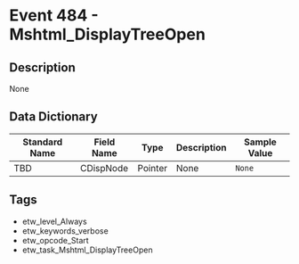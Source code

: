 # Event 484 - Mshtml_DisplayTreeOpen

## Description
None

## Data Dictionary
|Standard Name|Field Name|Type|Description|Sample Value|
|---|---|---|---|---|
|TBD|CDispNode|Pointer|None|`None`|

## Tags
* etw_level_Always
* etw_keywords_verbose
* etw_opcode_Start
* etw_task_Mshtml_DisplayTreeOpen